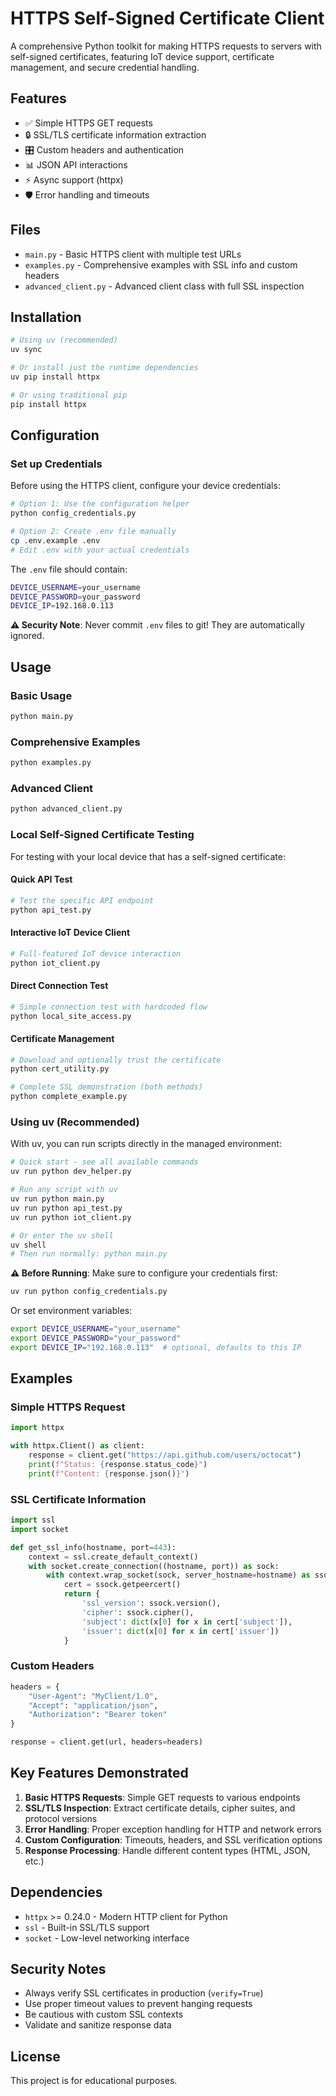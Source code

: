 # HTTPS Self-Signed Certificate Client

A comprehensive Python toolkit for making HTTPS requests to servers with self-signed certificates, featuring IoT device support, certificate management, and secure credential handling.

## Features

- ✅ Simple HTTPS GET requests
- 🔒 SSL/TLS certificate information extraction
- 🎛️ Custom headers and authentication
- 📊 JSON API interactions
- ⚡ Async support (httpx)
- 🛡️ Error handling and timeouts

## Files

- `main.py` - Basic HTTPS client with multiple test URLs
- `examples.py` - Comprehensive examples with SSL info and custom headers
- `advanced_client.py` - Advanced client class with full SSL inspection

## Installation

```bash
# Using uv (recommended)
uv sync

# Or install just the runtime dependencies
uv pip install httpx

# Or using traditional pip
pip install httpx
```

## Configuration

### Set up Credentials

Before using the HTTPS client, configure your device credentials:

```bash
# Option 1: Use the configuration helper
python config_credentials.py

# Option 2: Create .env file manually
cp .env.example .env
# Edit .env with your actual credentials
```

The `.env` file should contain:
```bash
DEVICE_USERNAME=your_username
DEVICE_PASSWORD=your_password
DEVICE_IP=192.168.0.113
```

**⚠️ Security Note**: Never commit `.env` files to git! They are automatically ignored.

## Usage

### Basic Usage
```bash
python main.py
```

### Comprehensive Examples
```bash
python examples.py
```

### Advanced Client
```bash
python advanced_client.py
```

### Local Self-Signed Certificate Testing

For testing with your local device that has a self-signed certificate:

#### Quick API Test
```bash
# Test the specific API endpoint
python api_test.py
```

#### Interactive IoT Device Client
```bash
# Full-featured IoT device interaction
python iot_client.py
```

#### Direct Connection Test
```bash
# Simple connection test with hardcoded flow
python local_site_access.py
```

#### Certificate Management
```bash
# Download and optionally trust the certificate
python cert_utility.py

# Complete SSL demonstration (both methods)
python complete_example.py
```

### Using uv (Recommended)

With uv, you can run scripts directly in the managed environment:

```bash
# Quick start - see all available commands
uv run python dev_helper.py

# Run any script with uv
uv run python main.py
uv run python api_test.py
uv run python iot_client.py

# Or enter the uv shell
uv shell
# Then run normally: python main.py
```

**⚠️ Before Running**: Make sure to configure your credentials first:
```bash
uv run python config_credentials.py
```

Or set environment variables:
```bash
export DEVICE_USERNAME="your_username"
export DEVICE_PASSWORD="your_password"
export DEVICE_IP="192.168.0.113"  # optional, defaults to this IP
```

## Examples

### Simple HTTPS Request
```python
import httpx

with httpx.Client() as client:
    response = client.get("https://api.github.com/users/octocat")
    print(f"Status: {response.status_code}")
    print(f"Content: {response.json()}")
```

### SSL Certificate Information
```python
import ssl
import socket

def get_ssl_info(hostname, port=443):
    context = ssl.create_default_context()
    with socket.create_connection((hostname, port)) as sock:
        with context.wrap_socket(sock, server_hostname=hostname) as ssock:
            cert = ssock.getpeercert()
            return {
                'ssl_version': ssock.version(),
                'cipher': ssock.cipher(),
                'subject': dict(x[0] for x in cert['subject']),
                'issuer': dict(x[0] for x in cert['issuer'])
            }
```

### Custom Headers
```python
headers = {
    "User-Agent": "MyClient/1.0",
    "Accept": "application/json",
    "Authorization": "Bearer token"
}

response = client.get(url, headers=headers)
```

## Key Features Demonstrated

1. **Basic HTTPS Requests**: Simple GET requests to various endpoints
2. **SSL/TLS Inspection**: Extract certificate details, cipher suites, and protocol versions
3. **Error Handling**: Proper exception handling for HTTP and network errors
4. **Custom Configuration**: Timeouts, headers, and SSL verification options
5. **Response Processing**: Handle different content types (HTML, JSON, etc.)

## Dependencies

- `httpx` >= 0.24.0 - Modern HTTP client for Python
- `ssl` - Built-in SSL/TLS support
- `socket` - Low-level networking interface

## Security Notes

- Always verify SSL certificates in production (`verify=True`)
- Use proper timeout values to prevent hanging requests
- Be cautious with custom SSL contexts
- Validate and sanitize response data

## License

This project is for educational purposes.
